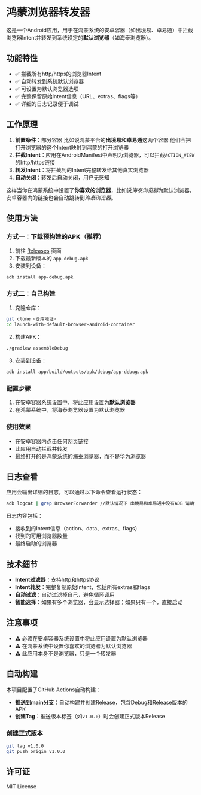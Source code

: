# 鸿蒙浏览器转发器

这是一个Android应用，用于在鸿蒙系统的安卓容器（如出境易、卓易通）中拦截浏览器Intent并转发到系统设定的**默认浏览器**（如海泰浏览器）。

## 功能特性

- ✅ 拦截所有http/https的浏览器Intent
- ✅ 自动转发到系统默认浏览器
- ✅ 可设置为默认浏览器选项
- ✅ 完整保留原始Intent信息（URL、extras、flags等）
- ✅ 详细的日志记录便于调试

## 工作原理

1. **前置条件**：部分容器 比如说鸿蒙平台的**出境易和卓易通**这两个容器 他们会把打开浏览器的这个Intent映射到鸿蒙的打开浏览器   
2. **拦截Intent**：应用在AndroidManifest中声明为浏览器，可以拦截`ACTION_VIEW`的http/https链接
3. **转发Intent**：将拦截到的Intent完整转发给其他真实浏览器
4. **自动关闭**：转发后自动关闭，用户无感知

这样当你在鸿蒙系统中设置了**你喜欢的浏览器**，比如说*海泰浏览器*为默认浏览器，安卓容器内的链接也会自动跳转到*海泰浏览器*。

## 使用方法

### 方式一：下载预构建的APK（推荐）

1. 前往 [Releases](../../releases) 页面
2. 下载最新版本的 `app-debug.apk`
3. 安装到设备：
```bash
adb install app-debug.apk
```

### 方式二：自己构建

1. 克隆仓库：
```bash
git clone <仓库地址>
cd launch-with-default-browser-android-container
```

2. 构建APK：
```bash
./gradlew assembleDebug
```

3. 安装到设备：
```bash
adb install app/build/outputs/apk/debug/app-debug.apk
```

### 配置步骤

1. 在安卓容器系统设置中，将此应用设置为**默认浏览器**
2. 在鸿蒙系统中，将海泰浏览器设置为默认浏览器

### 使用效果

- 在安卓容器内点击任何网页链接
- 此应用自动拦截并转发
- 最终打开的是鸿蒙系统的海泰浏览器，而不是华为浏览器

## 日志查看

应用会输出详细的日志，可以通过以下命令查看运行状态：

```bash
adb logcat | grep BrowserForwarder //默认情况下 出境易和卓易通中没有ADB 请确保您找到的”服务工具“中能启动ADB
```

日志内容包括：
- 接收到的Intent信息（action、data、extras、flags）
- 找到的可用浏览器数量
- 最终启动的浏览器

## 技术细节

- **Intent过滤器**：支持http和https协议
- **Intent转发**：完整复制原始Intent，包括所有extras和flags
- **自动过滤**：自动过滤掉自己，避免循环调用
- **智能选择**：如果有多个浏览器，会显示选择器；如果只有一个，直接启动

## 注意事项

- ⚠️ 必须在安卓容器系统设置中将此应用设置为默认浏览器
- ⚠️ 在鸿蒙系统中设置你喜欢的浏览器为默认浏览器
- ⚠️ 此应用本身不是浏览器，只是一个转发器

## 自动构建

本项目配置了GitHub Actions自动构建：

- **推送到main分支**：自动构建并创建Release，包含Debug和Release版本的APK
- **创建Tag**：推送版本标签（如`v1.0.0`）时会创建正式版本Release

### 创建正式版本

```bash
git tag v1.0.0
git push origin v1.0.0
```

## 许可证

MIT License
